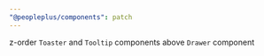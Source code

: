 ```yaml
---
"@peopleplus/components": patch
---
```


z-order `Toaster` and `Tooltip` components above `Drawer` component
